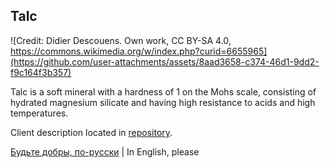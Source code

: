## Talc

![Credit: Didier Descouens. Own work, CC BY-SA 4.0, https://commons.wikimedia.org/w/index.php?curid=6655965](https://github.com/user-attachments/assets/8aad3658-c374-46d1-9dd2-f9c164f3b357)

Talc is a soft mineral with a hardness of 1 on the Mohs scale, consisting of hydrated magnesium silicate and having high resistance to acids and high temperatures.

Client description located in [repository](https://github.com/TalcTG/talc).

[Будьте добры, по-русски](./README.md) | In English, please

